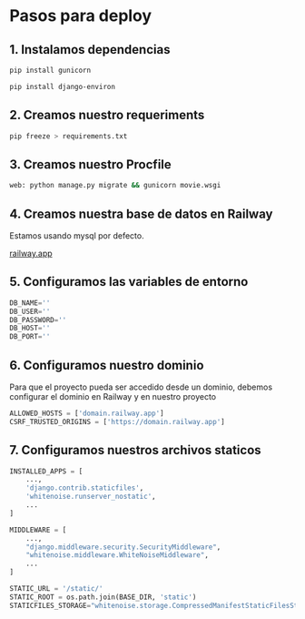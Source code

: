 # Pasos para deploy
## 1. Instalamos dependencias 

```bash
pip install gunicorn

pip install django-environ
```

## 2. Creamos nuestro requeriments

```bash
pip freeze > requirements.txt
```

## 3. Creamos nuestro Procfile

```bash
web: python manage.py migrate && gunicorn movie.wsgi
```

## 4. Creamos nuestra base de datos en Railway
Estamos usando mysql por defecto.

[railway.app](https://railway.app)

## 5. Configuramos las variables de entorno
```python
DB_NAME=''
DB_USER=''
DB_PASSWORD=''
DB_HOST=''
DB_PORT=''
```

## 6. Configuramos nuestro dominio
Para que el proyecto pueda ser accedido desde un dominio, debemos configurar el dominio en Railway y en nuestro proyecto

```py
ALLOWED_HOSTS = ['domain.railway.app']
CSRF_TRUSTED_ORIGINS = ['https://domain.railway.app']
```

## 7. Configuramos nuestros archivos staticos

```py
INSTALLED_APPS = [
    ...,
    'django.contrib.staticfiles',
    'whitenoise.runserver_nostatic',    
    ...
]

MIDDLEWARE = [
    ...,
    "django.middleware.security.SecurityMiddleware",
    "whitenoise.middleware.WhiteNoiseMiddleware",
    ...
]

STATIC_URL = '/static/'
STATIC_ROOT = os.path.join(BASE_DIR, 'static')
STATICFILES_STORAGE="whitenoise.storage.CompressedManifestStaticFilesStorage"
```